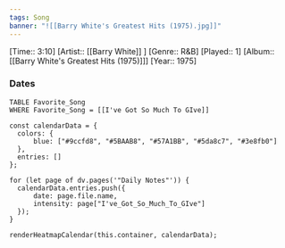 ```yaml
---
tags: Song  
banner: "![[Barry White's Greatest Hits (1975).jpg]]"
---
```

[Time:: 3:10]
[Artist:: [[Barry White]] ]
[Genre:: R&B]
[Played:: 1]
[Album:: [[Barry White's Greatest Hits (1975)]]]
[Year:: 1975]
### Dates
````dataview
TABLE Favorite_Song
WHERE Favorite_Song = [[I've Got So Much To GIve]]
````
  ```dataviewjs
const calendarData = { 
	colors: { 
		blue: ["#9ccfd8", "#5BAAB8", "#57A1BB", "#5da8c7", "#3e8fb0"] 
	}, 
	entries: [] 
}; 

for (let page of dv.pages('"Daily Notes"')) { 
	calendarData.entries.push({ 
		date: page.file.name, 
		intensity: page["I've_Got_So_Much_To_GIve"]
	}); 
} 

renderHeatmapCalendar(this.container, calendarData);
```
